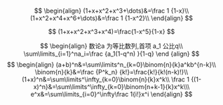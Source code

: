 $$
\begin{align}
(1+x+x^2+x^3+\dots)&=\frac 1 {1-x}\\
(1+x^2+x^4+x^6+\dots)&=\frac 1 {1-x^2}\\
\end{align}
$$




$$
(1+x+x^2+x^3+x^4)=\frac{1-x^5}{1-x}
$$

$$
\begin{align}
数论a 为等比数列,首项 a_1 公比q\\
\sum\limits_{i=1}^na_i=\frac {a_1(1-q^n) }{1-q}
\end {align}
$$
$$
\begin{align}
(a+b)^n&=\sum\limits^n_{k=0}\binom{n}{k}a^kb^{n-k}\\
\binom{n}{k}&=\frac {P^k_n} {k!}=\frac{k!}{k!(n-k)!}\\
(1+x)^n&=\sum\limits^\infty_{k=0}\binom{n}{k}x^k\\
\frac 1 {(1-x)^n}&=\sum\limits^\infty_{k=0}\binom{n+k-1}{k}x^k\\\
e^x&=\sum\limits_{i=0}^\infty\frac 1{i!}x^i
\end{align}
$$

